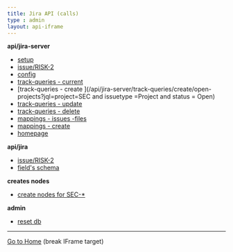 ```yaml
---
title: Jira API (calls)
type : admin
layout: api-iframe
---
```


<base target="_blank">

**api/jira-server**

- [setup                    ](/api/jira-server/setup?pretty)
- [issue/RISK-2             ](/api/jira-server/issue/RISK-2?pretty)
- [config                   ](/api/jira-server/config?pretty)
- [track-queries - current  ](/api/jira-server/track-queries/current?pretty)
- [track-queries - create   ](/api/jira-server/track-queries/create/open-projects?jql=project=SEC and issuetype =Project and status = Open)
- [track-queries - update   ](/api/jira-server/track-queries/update/open-projects)
- [track-queries - delete   ](/api/jira-server/track-queries/delete/open-projects)
- [mappings - issues -files ](/api/jira-server/mappings/issues/files?pretty)
- [mappings - create        ](/api/jira-server/mappings/create?pretty)
- [homepage                 ](/api/jira-server/homepage)

**api/jira**

- [issue/RISK-2             ](/api/jira/issue/RISK-2?pretty)
- [field's schema           ](/api/jira/fields/schema?pretty)

**creates nodes**

- [create nodes for SEC-*   ](/api/neo4j/nodes/create-regex/SEC-?pretty)

**admin**

- [reset db                 ](/api/neo4j/delete/all?pretty)


<hr/>

<a href="/" target="_self">Go to Home</a> (break IFrame target)
